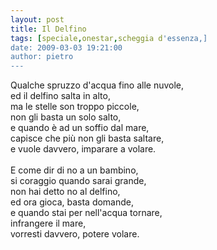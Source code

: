 ```yaml
---
layout: post
title: Il Delfino
tags: [speciale,onestar,scheggia d'essenza,]
date: 2009-03-03 19:21:00
author: pietro
---
```

Qualche spruzzo d'acqua fino alle nuvole,<br/>ed il delfino salta in alto,<br/>ma le stelle son troppo piccole,<br/>non gli basta un solo salto,<br/>e quando è ad un soffio dal mare,<br/>capisce che più non gli basta saltare,<br/>e vuole davvero, imparare a volare.<br/><br/>E come dir di no a un bambino,<br/>si coraggio quando sarai grande,<br/>non hai detto no al delfino,<br/>ed ora gioca, basta domande,<br/>e quando stai per nell'acqua tornare,<br/>infrangere il mare,<br/>vorresti davvero, potere volare.
